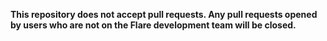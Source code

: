 **This repository does not accept pull requests. Any pull requests opened by users who are not on the Flare development team will be closed.**
